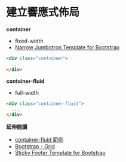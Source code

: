 # 建立響應式佈局

**container**

* fixed-width
* [Narrow Jumbotron Template for Bootstrap](http://getbootstrap.com/examples/jumbotron-narrow/)

```html
<div class="container">
  ...
</div>
```

**container-fluid**

* full-width

```html
<div class="container-fluid">
  ...
</div>
```

**延伸閱讀**

* [container-fluid 範例](http://www.w3schools.com/bootstrap/tryit.asp?filename=trybs_grid_container-fluid&stacked=h)
* [Bootstrap - Grid](http://getbootstrap.com/css/#grid)
* [Sticky Footer Template for Bootstrap](http://getbootstrap.com/examples/sticky-footer/)
